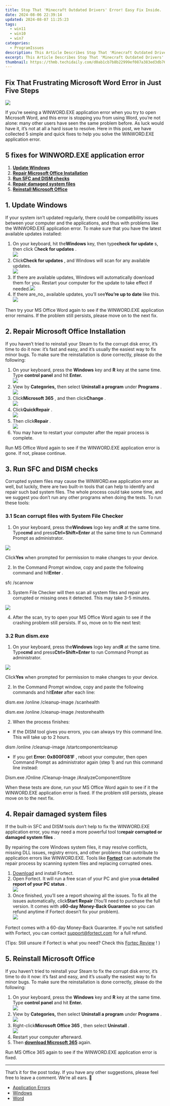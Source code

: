 ```yaml
---
title: Stop That 'Minecraft Outdated Drivers' Error! Easy Fix Inside.
date: 2024-08-06 22:39:14
updated: 2024-08-07 11:25:23
tags:
  - win11
  - win10
  - win7
categories:
  - ProgramIssues
description: This Article Describes Stop That 'Minecraft Outdated Drivers' Error! Easy Fix Inside.
excerpt: This Article Describes Stop That 'Minecraft Outdated Drivers' Error! Easy Fix Inside.
thumbnail: https://thmb.techidaily.com/d0ab1cb7b8b22999ef087a383ed3db769492e1f7dd341f7046ddf8ecb2ad394e.png
---
```


## Fix That Frustrating Microsoft Word Error in Just Five Steps

![](https://images.drivereasy.com/wp-content/uploads/2023/10/image-83.png)

 If you’re seeing a WINWORD.EXE application error when you try to open Microsoft Word, and this error is stopping you from using Word, you’re not alone: many other users have seen the same problem before. As luck would have it, it’s not at all a hard issue to resolve. Here in this post, we have collected 5 simple and quick fixes to help you solve the WINWORD.EXE application error.

## 5 fixes for WINWORD.EXE application error

1. **[Update Windows](https://tools.techidaily.com/drivereasy/download/)**
2. **[Repair Microsoft Office Installation](https://tools.techidaily.com/drivereasy/download/)**
3. **[Run SFC and DISM checks](https://tools.techidaily.com/drivereasy/download/)**
4. **[Repair damaged system files](https://tools.techidaily.com/drivereasy/download/)**
5. **[Reinstall Microsoft Office](https://tools.techidaily.com/drivereasy/download/)**

## 1\. Update Windows

 If your system isn’t updated regularly, there could be compatibility issues between your computer and the applications, and thus with problems like the WINWORD.EXE application error. To make sure that you have the latest available updates installed:

1. On your keyboard, hit the**Windows** key, then type**check for update** s, then click C**heck for updates** .  
![](https://images.drivereasy.com/wp-content/uploads/2023/09/image-18.png)
2. Click**Check for updates** , and Windows will scan for any available updates.  
![](https://images.drivereasy.com/wp-content/uploads/2023/09/image-19.png)
3. If there are available updates, Windows will automatically download them for you. Restart your computer for the update to take effect if needed.![](https://images.drivereasy.com/wp-content/uploads/2023/09/image-20.png)
4. If there are_no_ available updates, you’ll see**You’re up to date** like this.![](https://images.drivereasy.com/wp-content/uploads/2023/09/image-21.png)

 Then try your MS Office Word again to see if the WINWORD.EXE application error remains. If the problem still persists, please move on to the next fix.

## 2\. Repair Microsoft Office Installation

 If you haven’t tried to reinstall your Steam to fix the corrupt disk error, it’s time to do it now: it’s fast and easy, and it’s usually the easiest way to fix minor bugs. To make sure the reinstallation is done correctly, please do the following:

1. On your keyboard, press the **Windows** key and **R** key at the same time. Type **control panel** and hit **Enter.**  
![](https://images.drivereasy.com/wp-content/uploads/2023/09/image-9.png)
2. View by **Categories,**  then select **Uninstall a program** under **Programs** .  
![](https://images.drivereasy.com/wp-content/uploads/2023/09/image-8.png)
3. Click**Microsoft 365** , and then click**Change** .  
![](https://images.drivereasy.com/wp-content/uploads/2023/10/image-84.png)
4. Click**QuickRepair** .  
![](https://images.drivereasy.com/wp-content/uploads/2023/10/image-87.png)
5. Then click**Repair** .  
![](https://images.drivereasy.com/wp-content/uploads/2023/10/image-86.png)
6. You may have to restart your computer after the repair process is complete.

 Run MS Office Word again to see if the WINWORD.EXE application error is gone. If not, please continue.

## 3\. Run SFC and DISM checks

 Corrupted system files may cause the WINWORD.exe application error as well, but luckily, there are two built-in tools that can help to identify and repair such bad system files. The whole process could take some time, and we suggest you don’t run any other programs when doing the tests. To run these tools:

### 3.1 Scan corrupt files with System File Checker

 1) On your keyboard, press the**Windows** logo key and**R** at the same time. Type**cmd** and press**Ctrl+Shift+Enter** at the same time to run Command Prompt as administrator.

![](https://images.drivereasy.com/wp-content/uploads/2019/12/cmd-1.jpg)

 Click**Yes** when prompted for permission to make changes to your device.

 2) In the Command Prompt window, copy and paste the following command and hit**Enter** .

sfc /scannow

 3) System File Checker will then scan all system files and repair any corrupted or missing ones it detected. This may take 3-5 minutes.

![](https://images.drivereasy.com/wp-content/uploads/2019/12/scan-now.jpg)

 4) After the scan, try to open your MS Office Word again to see if the crashing problem still persists. If so, move on to the next test:

### 3.2 Run dism.exe

 1) On your keyboard, press the**Windows** logo key and**R** at the same time. Type**cmd** and press**Ctrl+Shift+Enter** to run Command Prompt as administrator.

![](https://images.drivereasy.com/wp-content/uploads/2019/12/cmd-1.jpg)

 Click**Yes** when prompted for permission to make changes to your device.

 2) In the Command Prompt window, copy and paste the following commands and hit**Enter** after each line:

dism.exe /online /cleanup-image /scanhealth

dism.exe /online /cleanup-image /restorehealth

2) When the process finishes:

* If the DISM tool gives you errors, you can always try this command line. This will take up to 2 hours.

dism /online /cleanup-image /startcomponentcleanup

* If you get **Error: 0x800F081F** , reboot your computer, then open Command Prompt as administrator again (step 1) and run this command line instead:

Dism.exe /Online /Cleanup-Image /AnalyzeComponentStore

 When these tests are done, run your MS Office Word again to see if it the WINWORD.EXE application error is fixed. If the problem still persists, please move on to the next fix.

## 4\. Repair damaged system files

 If the built-in SFC and DISM tools don’t help to fix the WINWORD.EXE application error, you may need a more powerful tool to**repair corrupted or damaged system files** .

 By repairing the core Windows system files, it may resolve conflicts, missing DLL issues, registry errors, and other problems that contribute to application errors like WINWORD.EXE. Tools like **[Fortect](https://tools.techidaily.com/drivereasy/download/)**  can automate the repair process by scanning system files and replacing corrupted ones.

1. [Download](https://tools.techidaily.com/drivereasy/download/) and install Fortect.
2. Open Fortect. It will run a free scan of your PC and give you**a detailed report of your PC status** .  
![](https://images.drivereasy.com/wp-content/uploads/2020/10/fortect-start-scan.jpg)
3. Once finished, you’ll see a report showing all the issues. To fix all the issues automatically, click**Start Repair** (You’ll need to purchase the full version. It comes with a**60-day Money-Back Guarantee** so you can refund anytime if Fortect doesn’t fix your problem).  
![](https://images.drivereasy.com/wp-content/uploads/2020/10/fortect-start-repair.jpg)

 Fortect comes with a 60-day Money-Back Guarantee. If you’re not satisfied with Fortect, you can contact <support@fortect.com> for a full refund.

 (Tips: Still unsure if Fortect is what you need? Check this [Fortec Review](https://tools.techidaily.com/drivereasy/download/) ! )

## 5\. Reinstall Microsoft Office

 If you haven’t tried to reinstall your Steam to fix the corrupt disk error, it’s time to do it now: it’s fast and easy, and it’s usually the easiest way to fix minor bugs. To make sure the reinstallation is done correctly, please do the following:

1. On your keyboard, press the **Windows** key and **R** key at the same time. Type **control panel** and hit **Enter.**  
![](https://images.drivereasy.com/wp-content/uploads/2023/09/image-9.png)
2. View by **Categories,**  then select **Uninstall a program** under **Programs** .  
![](https://images.drivereasy.com/wp-content/uploads/2023/09/image-8.png)
3. Right-click**Microsoft Office 365** , then select **Uninstall** .  
![](https://images.drivereasy.com/wp-content/uploads/2023/10/image-88.png)
4. Restart your computer afterward.
5. Then **[download Microsoft 365](https://tools.techidaily.com/drivereasy/download/)**  again.

 Run MS Office 365 again to see if the WINWORD.EXE application error is fixed.

---

 That’s it for the post today. If you have any other suggestions, please feel free to leave a comment. We’re all ears. 🙂

* [Application Errors](https://tools.techidaily.com/drivereasy/download/)
* [Windows](https://tools.techidaily.com/drivereasy/download/)
* [Word](https://tools.techidaily.com/drivereasy/download/)

<ins class="adsbygoogle"
     style="display:block"
     data-ad-format="autorelaxed"
     data-ad-client="ca-pub-7571918770474297"
     data-ad-slot="1223367746"></ins>



<ins class="adsbygoogle"
     style="display:block"
     data-ad-client="ca-pub-7571918770474297"
     data-ad-slot="8358498916"
     data-ad-format="auto"
     data-full-width-responsive="true"></ins>
